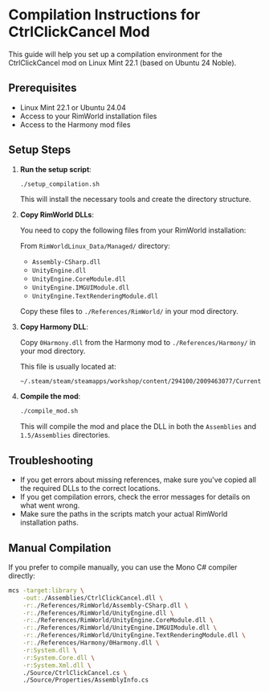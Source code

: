 # Compilation Instructions for CtrlClickCancel Mod

This guide will help you set up a compilation environment for the CtrlClickCancel mod on Linux Mint 22.1 (based on Ubuntu 24 Noble).

## Prerequisites

- Linux Mint 22.1 or Ubuntu 24.04
- Access to your RimWorld installation files
- Access to the Harmony mod files

## Setup Steps

1. **Run the setup script**:
   ```bash
   ./setup_compilation.sh
   ```
   This will install the necessary tools and create the directory structure.

2. **Copy RimWorld DLLs**:
   
   You need to copy the following files from your RimWorld installation:
   
   From `RimWorldLinux_Data/Managed/` directory:
   - `Assembly-CSharp.dll`
   - `UnityEngine.dll`
   - `UnityEngine.CoreModule.dll`
   - `UnityEngine.IMGUIModule.dll`
   - `UnityEngine.TextRenderingModule.dll`
   
   Copy these files to `./References/RimWorld/` in your mod directory.

3. **Copy Harmony DLL**:
   
   Copy `0Harmony.dll` from the Harmony mod to `./References/Harmony/` in your mod directory.
   
   This file is usually located at:
   ```
   ~/.steam/steam/steamapps/workshop/content/294100/2009463077/Current/Assemblies/0Harmony.dll
   ```

4. **Compile the mod**:
   ```bash
   ./compile_mod.sh
   ```
   This will compile the mod and place the DLL in both the `Assemblies` and `1.5/Assemblies` directories.

## Troubleshooting

- If you get errors about missing references, make sure you've copied all the required DLLs to the correct locations.
- If you get compilation errors, check the error messages for details on what went wrong.
- Make sure the paths in the scripts match your actual RimWorld installation paths.

## Manual Compilation

If you prefer to compile manually, you can use the Mono C# compiler directly:

```bash
mcs -target:library \
    -out:./Assemblies/CtrlClickCancel.dll \
    -r:./References/RimWorld/Assembly-CSharp.dll \
    -r:./References/RimWorld/UnityEngine.dll \
    -r:./References/RimWorld/UnityEngine.CoreModule.dll \
    -r:./References/RimWorld/UnityEngine.IMGUIModule.dll \
    -r:./References/RimWorld/UnityEngine.TextRenderingModule.dll \
    -r:./References/Harmony/0Harmony.dll \
    -r:System.dll \
    -r:System.Core.dll \
    -r:System.Xml.dll \
    ./Source/CtrlClickCancel.cs \
    ./Source/Properties/AssemblyInfo.cs
```
